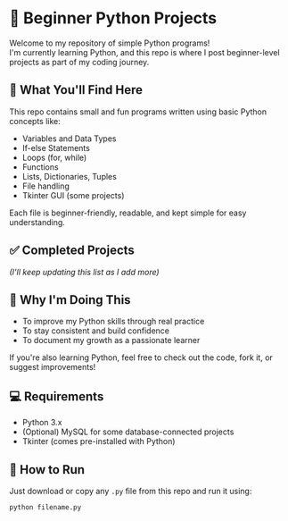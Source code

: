 # 🐍 Beginner Python Projects

Welcome to my repository of simple Python programs!  
I'm currently learning Python, and this repo is where I post beginner-level projects as part of my coding journey.

## 📘 What You'll Find Here

This repo contains small and fun programs written using basic Python concepts like:
- Variables and Data Types
- If-else Statements
- Loops (for, while)
- Functions
- Lists, Dictionaries, Tuples
- File handling
- Tkinter GUI (some projects)

Each file is beginner-friendly, readable, and kept simple for easy understanding.

## ✅ Completed Projects

*(I'll keep updating this list as I add more)*

## 🎯 Why I'm Doing This

- To improve my Python skills through real practice
- To stay consistent and build confidence
- To document my growth as a passionate learner

If you're also learning Python, feel free to check out the code, fork it, or suggest improvements!

## 💻 Requirements

- Python 3.x
- (Optional) MySQL for some database-connected projects
- Tkinter (comes pre-installed with Python)

## 🚀 How to Run

Just download or copy any `.py` file from this repo and run it using:
```bash
python filename.py